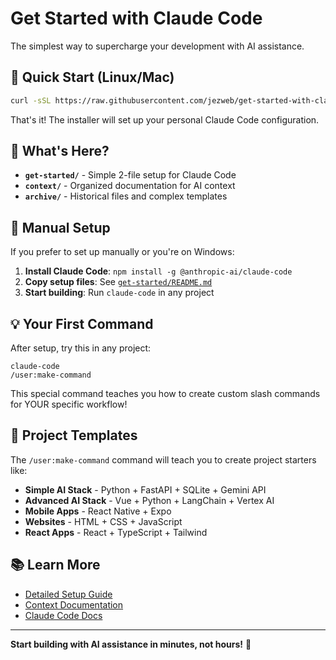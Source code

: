 # Get Started with Claude Code

The simplest way to supercharge your development with AI assistance.

## 🚀 Quick Start (Linux/Mac)

```bash
curl -sSL https://raw.githubusercontent.com/jezweb/get-started-with-claude-code/main/install.sh | bash
```

That's it! The installer will set up your personal Claude Code configuration.

## 📁 What's Here?

- **`get-started/`** - Simple 2-file setup for Claude Code
- **`context/`** - Organized documentation for AI context
- **`archive/`** - Historical files and complex templates

## 🎯 Manual Setup

If you prefer to set up manually or you're on Windows:

1. **Install Claude Code**: `npm install -g @anthropic-ai/claude-code`
2. **Copy setup files**: See [`get-started/README.md`](get-started/README.md)
3. **Start building**: Run `claude-code` in any project

## 💡 Your First Command

After setup, try this in any project:

```
claude-code
/user:make-command
```

This special command teaches you how to create custom slash commands for YOUR specific workflow!

## 🚀 Project Templates

The `/user:make-command` command will teach you to create project starters like:
- **Simple AI Stack** - Python + FastAPI + SQLite + Gemini API
- **Advanced AI Stack** - Vue + Python + LangChain + Vertex AI  
- **Mobile Apps** - React Native + Expo
- **Websites** - HTML + CSS + JavaScript
- **React Apps** - React + TypeScript + Tailwind

## 📚 Learn More

- [Detailed Setup Guide](get-started/README.md)
- [Context Documentation](context/README.md)
- [Claude Code Docs](https://docs.anthropic.com/claude-code)

---

**Start building with AI assistance in minutes, not hours!** 🎉